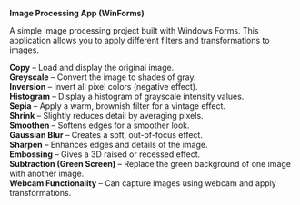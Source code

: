 
**Image Processing App (WinForms)**

A simple image processing project built with Windows Forms. This application allows you to apply different filters and transformations to images.

**Copy** – Load and display the original image.  
**Greyscale** – Convert the image to shades of gray.  
**Inversion** – Invert all pixel colors (negative effect).  
**Histogram** – Display a histogram of grayscale intensity values.  
**Sepia** – Apply a warm, brownish filter for a vintage effect.  
**Shrink** – Slightly reduces detail by averaging pixels.  
**Smoothen** – Softens edges for a smoother look.  
**Gaussian Blur** – Creates a soft, out-of-focus effect.  
**Sharpen** – Enhances edges and details of the image.  
**Embossing** – Gives a 3D raised or recessed effect.  
**Subtraction (Green Screen)** – Replace the green background of one image with another image.  
**Webcam Functionality** – Can capture images using webcam and apply transformations.
